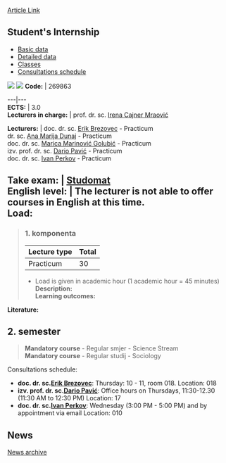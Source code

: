 [Article Link](https://www.fhs.hr/en/course/stuint)

## Student's Internship
  * [Basic data](https://www.fhs.hr/en/course/stuint#v1id-523839_218957_1_0 "Basic data")
  * [Detailed data](https://www.fhs.hr/en/course/stuint#v1id-523839_218957_1_1 "Detailed data")
  * [Classes](https://www.fhs.hr/en/course/stuint#v1id-523839_218957_1_2 "Classes")
  * [Consultations schedule](https://www.fhs.hr/en/course/stuint#v1id-523839_218957_1_3 "Consultations schedule")


[![](https://www.fhs.hr/img/flags/gif/hr.gif)](https://www.fhs.hr/predmet/stupra_c) [![](https://www.fhs.hr/img/flags/gif/gb.gif)](https://www.fhs.hr/en/course/stuint)
**Code:** |  269863  
  
---|---  
**ECTS:** |  3.0   
**Lecturers in charge:** |  prof. dr. sc. [Irena Cajner Mraović](https://www.fhs.hr/staff/irena.cajner_mraovic)   
  
**Lecturers:** |  doc. dr. sc. [Erik Brezovec](https://www.fhs.hr/djelatnik/erik.brezovec) - Practicum  
dr. sc. [Ana Marija Dunaj](https://www.fhs.hr/djelatnik/ana_marija.dunaj) - Practicum  
doc. dr. sc. [Marica Marinović Golubić](https://www.fhs.hr/djelatnik/marica.marinovic_golubic) - Practicum  
izv. prof. dr. sc. [Dario Pavić](https://www.fhs.hr/djelatnik/dario.pavic) - Practicum  
doc. dr. sc. [Ivan Perkov](https://www.fhs.hr/djelatnik/ivan.perkov) - Practicum  
  
**Take exam:** |  [Studomat](http://www.isvu.hr/studomat)  
**English level:** |  The lecturer is not able to offer courses in English at this time.   
**Load:**  
---  
> ### 1. komponenta
> | Lecture type | Total  
> ---|---  
> Practicum | 30  
> * Load is given in academic hour (1 academic hour = 45 minutes)   
**Description:**  
> **Learning outcomes:**  

  
**Literature:**  

  
**2. semester**  
---  
> **Mandatory course** - Regular smjer - Science Stream  
>  **Mandatory course** - Regular studij - Sociology  
>   
Consultations schedule: 
  * **doc. dr. sc.[Erik Brezovec](https://www.fhs.hr/djelatnik/erik.brezovec)**: 
Thursday: 10 - 11, room 018.
Location: 018 
  * **izv. prof. dr. sc.[Dario Pavić](https://www.fhs.hr/djelatnik/dario.pavic)**: 
Office hours on Thursdays, 11:30-12.30 (11:30 AM to 12:30 PM)
Location: 17 
  * **doc. dr. sc.[Ivan Perkov](https://www.fhs.hr/djelatnik/ivan.perkov)**: 
Wednesday (3:00 PM - 5:00 PM) and by appointment via email
Location: 010 


## News
[News archive](https://www.fhs.hr/en/course/stuint?@=21nbo#news_124734 "News archive")
